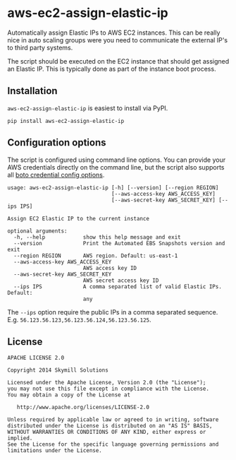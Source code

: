 aws-ec2-assign-elastic-ip
=========================

Automatically assign Elastic IPs to AWS EC2 instances. This can be really nice in auto scaling groups were you need to communicate the external IP's to third party systems.

The script should be executed on the EC2 instance that should get assigned an Elastic IP. This is typically done as part of the instance boot process.

Installation
------------

`aws-ec2-assign-elastic-ip` is easiest to install via PyPI.

    pip install aws-ec2-assign-elastic-ip

Configuration options
---------------------

The script is configured using command line options. You can provide your AWS credentials directly on the command line, but the script also supports all [boto credential config options](http://boto.readthedocs.org/en/latest/boto_config_tut.html#credentials).

    usage: aws-ec2-assign-elastic-ip [-h] [--version] [--region REGION]
                                     [--aws-access-key AWS_ACCESS_KEY]
                                     [--aws-secret-key AWS_SECRET_KEY] [--ips IPS]

    Assign EC2 Elastic IP to the current instance

    optional arguments:
      -h, --help            show this help message and exit
      --version             Print the Automated EBS Snapshots version and exit
      --region REGION       AWS region. Default: us-east-1
      --aws-access-key AWS_ACCESS_KEY
                            AWS access key ID
      --aws-secret-key AWS_SECRET_KEY
                            AWS secret access key ID
      --ips IPS             A comma separated list of valid Elastic IPs. Default:
                            any

The `--ips` option require the public IPs in a comma separated sequence. E.g. `56.123.56.123,56.123.56.124,56.123.56.125`.

License
-------

    APACHE LICENSE 2.0

    Copyright 2014 Skymill Solutions

    Licensed under the Apache License, Version 2.0 (the "License");
    you may not use this file except in compliance with the License.
    You may obtain a copy of the License at

       http://www.apache.org/licenses/LICENSE-2.0

    Unless required by applicable law or agreed to in writing, software
    distributed under the License is distributed on an "AS IS" BASIS,
    WITHOUT WARRANTIES OR CONDITIONS OF ANY KIND, either express or implied.
    See the License for the specific language governing permissions and
    limitations under the License.
